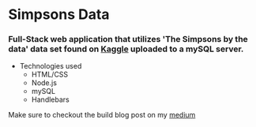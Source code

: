 # Simpsons Data

### Full-Stack web application that utilizes 'The Simpsons by the data' data set found on [Kaggle](https://www.kaggle.com/wcukierski/the-simpsons-by-the-data) uploaded to a mySQL server.

* Technologies used
    * HTML/CSS
    * Node.js
    * mySQL
    * Handlebars

Make sure to checkout the build blog post on my [medium](http://www.medium.com/poffdev)